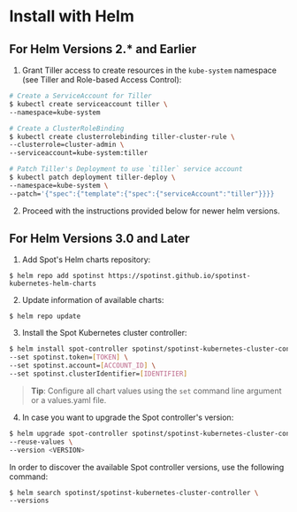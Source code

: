 # Install with Helm

## For Helm Versions 2.\* and Earlier

1. Grant Tiller access to create resources in the `kube-system` namespace (see Tiller and Role-based Access Control):

```sh
# Create a ServiceAccount for Tiller
$ kubectl create serviceaccount tiller \
--namespace=kube-system

# Create a ClusterRoleBinding
$ kubectl create clusterrolebinding tiller-cluster-rule \
--clusterrole=cluster-admin \
--serviceaccount=kube-system:tiller

# Patch Tiller's Deployment to use `tiller` service account
$ kubectl patch deployment tiller-deploy \
--namespace=kube-system \
--patch='{"spec":{"template":{"spec":{"serviceAccount":"tiller"}}}}
```

2. Proceed with the instructions provided below for newer helm versions.

## For Helm Versions 3.0 and Later

1. Add Spot's Helm charts repository:

`$ helm repo add spotinst https://spotinst.github.io/spotinst-kubernetes-helm-charts`

2. Update information of available charts:

`$ helm repo update`

3. Install the Spot Kubernetes cluster controller:

```sh
$ helm install spot-controller spotinst/spotinst-kubernetes-cluster-controller \
--set spotinst.token=[TOKEN] \
--set spotinst.account=[ACCOUNT_ID] \
--set spotinst.clusterIdentifier=[IDENTIFIER]
```

> **Tip**: Configure all chart values using the `set` command line argument or a values.yaml file.

4. In case you want to upgrade the Spot controller's version:

```sh
$ helm upgrade spot-controller spotinst/spotinst-kubernetes-cluster-controller \
--reuse-values \
--version <VERSION>
```

In order to discover the available Spot controller versions, use the following command:

```sh
$ helm search spotinst/spotinst-kubernetes-cluster-controller \
--versions
```
